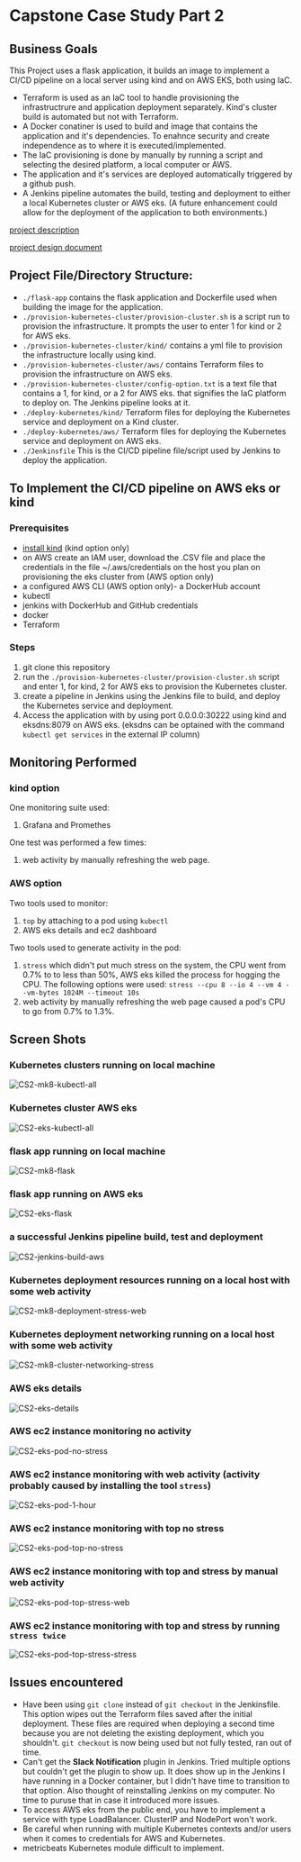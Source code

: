 # Capstone Case Study Part 2

## Business Goals

This Project uses a flask application, it builds an image to implement a CI/CD pipeline on a local server using kind and on AWS EKS, both using IaC. 

- Terraform is used as an IaC tool to handle provisioning the infrastructrure and application deployment separately. Kind's cluster build is automated but not with Terraform.
- A Docker conatiner is used to build and image that contains the application and it's dependencies. To enahnce security and create independence as to where it is executed/implemented.
- The IaC provisioning is done by manually by running a script and selecting the desired platform, a local computer or AWS.
- The application and it's services are deployed automatically triggered by a github push.
- A Jenkins pipeline automates the build, testing and deployment to either a local Kubernetes cluster or AWS eks. (A future enhancement could allow for the deployment of the application to both environments.)


[project description](https://docs.google.com/document/d/1J5rvYyM-EjEq1GFcrTuVrwn6q1INIp6U6J1MS3OhOJM/edit)

[project design document](./Capstone-Case-Study-Part2.jpeg)

## Project File/Directory Structure:

- ``./flask-app`` contains the flask application and Dockerfile used when building the image for the application.
- ``./provision-kubernetes-cluster/provision-cluster.sh`` is a script run to provision the infrastructure. It prompts the user to enter 1 for kind or 2 for AWS eks.
- ``./provision-kubernetes-cluster/kind/`` contains a yml file to provision the infrastructure locally using kind.
- ``./provision-kubernetes-cluster/aws/`` contains Terraform files to provision the infrastructure on AWS eks.
- ``./provision-kubernetes-cluster/config-option.txt`` is a text file that contains a 1, for kind, or a 2 for AWS eks. that signifies the IaC platform to deploy on. The Jenkins pipeline looks at it.
- ``./deploy-kubernetes/kind/`` Terraform files for deploying the Kubernetes service and deployment on a Kind cluster.
- ``./deploy-kubernetes/aws/`` Terraform files for deploying the Kubernetes service and deployment on AWS eks.
- ``./Jenkinsfile`` This is the CI/CD pipeline file/script used by Jenkins to deploy the application. 

## To Implement the CI/CD pipeline on AWS eks or kind

### Prerequisites

- [install kind](https://kind.sigs.k8s.io/docs/user/quick-start/) (kind option only) 
- on AWS create an IAM user, download the .CSV file and place the credentials in the file ~/.aws/credentials on the host you plan on provisioning the eks cluster from (AWS option only)
- a configured AWS CLI (AWS option only)- a DockerHub account
- kubectl
- jenkins with DockerHub and GitHub credentials
- docker
- Terraform

### Steps 

1. git clone this repository
2. run the ``./provision-kubernetes-cluster/provision-cluster.sh`` script and enter 1, for kind, 2 for AWS eks to provision the Kubernetes cluster.
3. create a pipeline in Jenkins using the Jenkins file to build, and deploy the Kubernetes service and deployment.
4. Access the application with by using port 0.0.0.0:30222 using kind and eksdns:8079 on AWS eks. (eksdns can be optained with the command ``kubectl get services`` in the external IP column)

## Monitoring Performed

### kind option

One monitoring suite used:<br>
1. Grafana and Promethes

One test was performed a few times:<br>
1. web activity by manually refreshing the web page.

### AWS option

Two tools used to monitor:<br>
1. ``top`` by attaching to a pod using ``kubectl``
2. AWS eks details and ec2 dashboard

Two tools used to generate activity in the pod:<br>
1. ``stress`` which didn't put much stress on the system, the CPU went from 0.7% to to less than 50%, AWS eks killed the process for hogging the CPU. The following options were used: ``stress --cpu 8 --io 4 --vm 4 --vm-bytes 1024M --timeout 10s``
2. web activity by manually refreshing the web page caused a pod's CPU to go from 0.7% to 1.3%.

## Screen Shots

### Kubernetes clusters running on local machine

![CS2-mk8-kubectl-all](screen-shots/CS2-mk8-kubectl-all.png)

### Kubernetes cluster AWS eks

![CS2-eks-kubectl-all](screen-shots/CS2-eks-kubectl-all.png)

### flask app running on local machine

![CS2-mk8-flask](screen-shots/CS2-mk8-flask.png)

### flask app running on AWS eks

![CS2-eks-flask](screen-shots/CS2-eks-flask.png)

### a successful Jenkins pipeline build, test and deployment

![CS2-jenkins-build-aws](screen-shots/CS2-jenkins-build-aws.png)

### Kubernetes deployment resources running on a local host with some web activity

![CS2-mk8-deployment-stress-web](screen-shots/CS2-mk8-deployment-stress-web.png)

### Kubernetes deployment networking running on a local host with some web activity

![CS2-mk8-cluster-networking-stress](screen-shots/CS2-mk8-cluster-networking-stress.png)

### AWS eks details

![CS2-eks-details](screen-shots/CS2-eks-details.png)

### AWS ec2 instance monitoring no activity

![CS2-eks-pod-no-stress](screen-shots/CS2-eks-pod-no-stress.png)

### AWS ec2 instance monitoring with web activity (activity probably caused by installing the tool ``stress``)

![CS2-eks-pod-1-hour](screen-shots/CS2-eks-pod-1-hour.png)

### AWS ec2 instance monitoring with top no stress

![CS2-eks-pod-top-no-stress](screen-shots/CS2-eks-pod-top-no-stress.png)

### AWS ec2 instance monitoring with top and stress by manual web activity

![CS2-eks-pod-top-stress-web](screen-shots/CS2-eks-pod-top-stress-web.png)

### AWS ec2 instance monitoring with top and stress by running ``stress twice``

![CS2-eks-pod-top-stress-stress](screen-shots/CS2-eks-pod-top-stress-stress.png)

## Issues encountered

- Have been using ``git clone`` instead of ``git checkout`` in the Jenkinsfile. This option wipes out the Terraform files saved after the initial deployment. These files are required when deploying a second time because you are not deleting the existing deployment, which you shouldn't. ``git checkout`` is now being used but not fully tested, ran out of time.
- Can't get the **Slack Notification** plugin in Jenkins. Tried multiple options but couldn't get the plugin to show up. It does show up in the Jenkins I  have running in a Docker container, but I didn't have time to transition to that option. Also thought of reinstalling Jenkins on my computer. No time to puruse that in case it introduced more issues.
- To access AWS eks from the public end, you have to implement a service with type LoadBalancer. ClusterIP and NodePort won't work.
- Be careful when running with multiple Kubernetes contexts and/or users when it comes to credentials for AWS and Kubernetes.
- metricbeats Kubernetes module difficult to implement.
